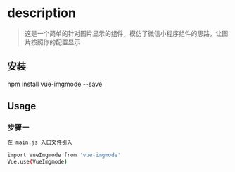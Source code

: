 # description

> 这是一个简单的针对图片显示的组件，模仿了微信小程序组件<image>的思路，让图片按照你的配置显示

## 安装

npm install vue-imgmode --save

## Usage
### 步骤一
``` bash
在 main.js 入口文件引入

import VueImgmode from 'vue-imgmode'
Vue.use(VueImgmode)
```
